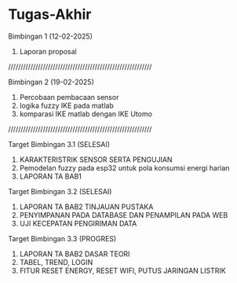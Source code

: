 # Tugas-Akhir

Bimbingan 1                                  (12-02-2025)
1. Laporan proposal

//////////////////////////////////////////////////////////

Bimbingan 2                                  (19-02-2025)

1. Percobaan pembacaan sensor
2. logika fuzzy IKE pada matlab
3. komparasi IKE matlab dengan IKE Utomo

//////////////////////////////////////////////////////////

Target Bimbingan 3.1                          (SELESAI)

1. KARAKTERISTRIK SENSOR SERTA PENGUJIAN
2. Pemodelan fuzzy pada esp32 untuk pola konsumsi energi harian
3. LAPORAN TA BAB1

Target Bimbingan 3.2                           (SELESAI)

1. LAPORAN TA BAB2 TINJAUAN PUSTAKA
2. PENYIMPANAN PADA DATABASE DAN PENAMPILAN PADA WEB
3. UJI KECEPATAN PENGIRIMAN DATA

Target Bimbingan 3.3                           (PROGRES)

1. LAPORAN TA BAB2 DASAR TEORI
2. TABEL, TREND, LOGIN
3. FITUR RESET ENERGY, RESET WIFI, PUTUS JARINGAN LISTRIK


